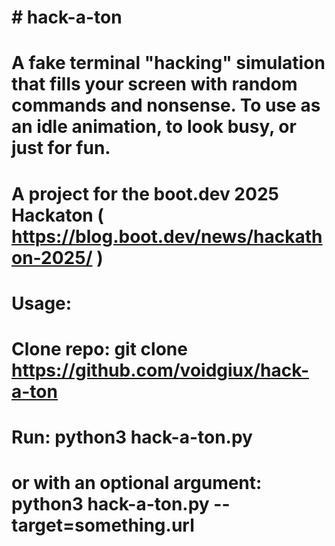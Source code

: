 # \# hack-a-ton

# A fake terminal "hacking" simulation that fills your screen with random commands and nonsense. To use as an idle animation, to look busy, or just for fun.

# 

# A project for the boot.dev 2025 Hackaton ( https://blog.boot.dev/news/hackathon-2025/ )

# 

# Usage:

# Clone repo: git clone https://github.com/voidgiux/hack-a-ton

# Run: python3 hack-a-ton.py

# or with an optional argument: python3 hack-a-ton.py --target=something.url

